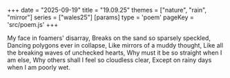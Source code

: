 +++
date = "2025-09-19"
title = "19.09.25"
themes = ["nature", "rain", "mirror"]
series = ["wales25"]
[params]
  type = 'poem'
  pageKey = 'src/poem.js'
+++

My face in foamers' disarray,
Breaks on the sand so sparsely speckled,
Dancing polygons ever in collapse,
Like mirrors of a muddy thought,
Like all the breaking waves of unchecked hearts,
Why must it be so straight when I am else,
Why others shall I feel so cloudless clear,
Except on rainy days when I am poorly wet.

